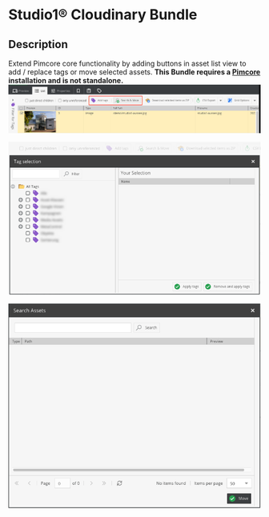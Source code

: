 # Studio1® Cloudinary Bundle

## Description

Extend Pimcore core functionality by adding buttons in asset list view 
to add / replace tags or move selected assets.
**This Bundle requires a [Pimcore](https://pimcore.com/) installation and is not standalone.**
![Asset List](asset_list.png)

![Tag Selection](tag_selection.png)

![Move](asset_move.png)